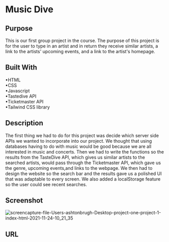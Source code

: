 # Music Dive

## Purpose 
This is our first group project in the course. The purpose of this project is for the user to type in an artist and in return they receive similar artists, a link to the artists' upcoming events, and a link to the artist's homepage. <br>

## Built With 
•HTML <br>
•CSS <br>
•Javascript <br>
•Tastedive API <br>
•Ticketmaster API <br>
•Tailwind CSS library

## Description
The first thing we had to do for this project was decide which server side APIs we wanted to incorporate into our project. We thought that using databases having to do with music would be good because we are all interested in music and concerts. Then we had to write the functions so the results from the TasteDive API, which gives us similar artists to the searched artists, would pass through the Ticketmaster API, which gave us the genre, upcoming events,and links to the webpage. We then had to design the website so the search bar and the results gave us a polished UI that was adaptable to every screen. We also added a localStorage feature so the user could see recent searches.

## Screenshot 

![screencapture-file-Users-ashtonbrugh-Desktop-project-one-project-1-index-html-2021-11-24-10_21_35](https://user-images.githubusercontent.com/91156023/143268950-d033e251-4d84-4eaf-b561-16433e427af0.jpg)


## URL 
